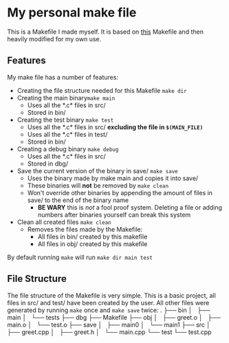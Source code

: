 # My personal make file
This is a Makefile I made myself. It is based on [this](https://github.com/TheNetAdmin/Makefile-Templates/blob/master/SmallProject/Template/Makefile) Makefile and then heavily modified for my own use.

## Features
My make file has a number of features:
- Creating the file structure needed for this Makefile `make dir`
- Creating the main binary`make main`
    - Uses all the \*.c\* files in src/ 
    - Stored in bin/
- Creating the test binary `make test` 
    - Uses all the \*.c\* files in src/ **excluding the file in `$(MAIN_FILE)`**
    - Uses all the \*.c\* files in test/
    - Stored in bin/
- Creating a debug binary `make debug`
    - Uses all the \*.c\* files in src/ 
    - Stored in dbg/
- Save the current version of the binary in save/ `make save`
    - Uses the binary made by make main and copies it into save/
    - These binaries will **not** be removed by `make clean`
    - Won't override other binaries by appending the amount of files in save/ to the end of the binary name
        - **BE WARY** this is _not_ a fool proof system. Deleting a file or adding numbers after binaries yourself can break this system
- Clean all created files `make clean`
    - Removes the files made by the Makefile:
        - All files in bin/ created by this makefile
        - All files in obj/ created by this makefile

By default running `make` will run `make dir main test`

## File Structure
The file structure of the Makefile is very simple. This is a basic project, all files in src/ and test/ have been created by the user. All other files were generated by running `make` once and `make save` twice:
.
├── bin
│   ├── main
│   └── tests
├── dbg
├── Makefile
├── obj
│   ├── greet.o
│   ├── main.o
│   └── test.o
├── save
│   ├── main0
│   └── main1
├── src
│   ├── greet.cpp
│   ├── greet.h
│   └── main.cpp
└── test
    └── test.cpp

